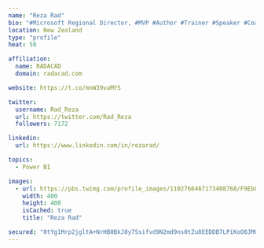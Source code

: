 ```yaml
---
name: "Reza Rad"
bio: "#Microsoft Regional Director, #MVP #Author #Trainer #Speaker #Coach #Consultant #PowerBI "
location: New Zealand
type: "profile"
heat: 50

affiliation:
  name: RADACAD
  domain: radacad.com

website: https://t.co/mnW39vaMYS

twitter:
  username: Rad_Reza
  url: https://twitter.com/Rad_Reza
  followers: 7172

linkedin:
  url: https://www.linkedin.com/in/rezarad/

topics:
  - Power BI

images:
  - url: https://pbs.twimg.com/profile_images/1102766467173408768/F9EbQENa_400x400.png
    width: 400
    height: 400
    isCached: true
    title: "Reza Rad"

secured: "0tYg1Mrp2jgltA+NrHB0BkJ0y7Ssifvd9N2md9ns0tZu8EEDDB7LPiKoO8JMUOLZjl/+XbSTsVgZ9qLEpDA38v0wuucMv9xQi1hRVgTyXi8YFuEOK8wgI5gh/vH4BJ7wW2inQI0/IJcJ4RcxhEiCN4c5QPe87EABUpMsHORUA6/8ul7nKNbAGHkCNQcqR4Yyb3vo177shXlXHTBwNp81uhmTG9a2TqsqCjFXNDBOFqb64yWhtEZ36mrAbRdbesDZQFNQM2p5trmrpbS28ld1CHl/Sgu93oKneAX30k2jHjuYgnTDVcfgRWkJclqEJQU/9AwVjPGOSQ9XjLAMlXjis8vzbRpJEVrlqaB6jaT9ceIUbkrrNyShAWAhR4ytS960WWSwHQ5dAicQzwInguusudqOKe6dDcMobpgi6e9aoEA=;gkPCBFT/IbjBTqbLbJPBZA=="
---
```


